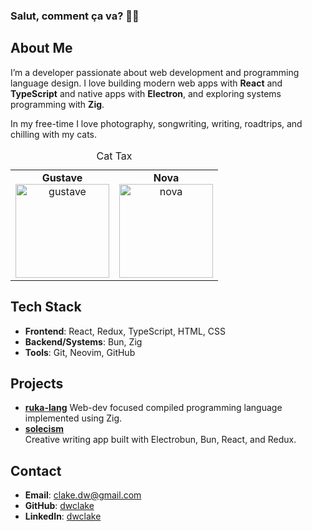 ### Salut, comment ça va? 🙋‍♂️

## About Me

I’m a developer passionate about web development and programming language design. I love building modern web apps with **React** and **TypeScript** and native apps with **Electron**, and exploring systems programming with **Zig**.

In my free-time I love photography, songwriting, writing, roadtrips, and chilling with my cats.

<table>
  <caption>Cat Tax</caption>
  <tr>
    <td align="center">
      <strong>Gustave</strong><br>
      <img src="./images/gustave.png" alt="gustave" width="150" height="150"/>
    </td>
    <td align="center">
      <strong>Nova</strong><br>
      <img src="./images/nova.png" alt="nova" width="150" height="150"/>
    </td>
  </tr>
</table>

## Tech Stack

- **Frontend**: React, Redux, TypeScript, HTML, CSS
- **Backend/Systems**: Bun, Zig
- **Tools**: Git, Neovim, GitHub

## Projects

- **[ruka-lang](https://github.com/ruka-lang)** 
  Web-dev focused compiled programming language implemented using Zig.
- **[solecism](https://github.com/dwclake/solecism.app)**  
  Creative writing app built with Electrobun, Bun, React, and Redux.

## Contact

- **Email**: clake.dw@gmail.com
- **GitHub**: [dwclake](https://github.com/dwclake)
- **LinkedIn**: [dwclake](https://www.linkedin.com/in/dwclake/)
